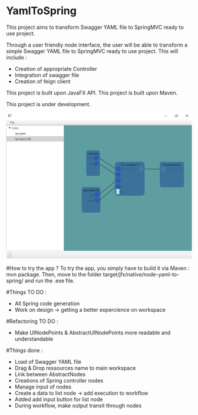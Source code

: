 # YamlToSpring


This project aims to transform Swagger YAML file to SpringMVC ready to use project.

Through a user friendly node interface, the user will be able to transform a simple Swagger YAML file to SpringMVC ready to use project.
This will include :
* Creation of appropriate Controller
* Integration of swagger file
* Creation of feign client

This project is built upon JavaFX API.
This project is built upon Maven.

This project is under development.

![alt tag](https://raw.githubusercontent.com/ldalzotto/YamlToSpring/master/example.png)

#How to try the app ?
To try the app, you simply have to build it via Maven : mvn package.
Then, move to the folder target/jfx/native/node-yaml-to-spring/ and run the .exe file.

#Things TO DO :
* All Spring code generation
* Work on design -> getting a better expercience on workspace

#Refactoring TO DO :
* Make UINodePoints & AbstractUINodePoints more readable and understandable

#Things done :
* Load of Swagger YAML file
* Drag & Drop ressources name to main workspace
* Link between AbstractNodes
* Creations of Spring controller nodes
* Manage input of nodes
* Create a data to list node -> add execution to workflow
* Added add input button for list node
* During workflow, make output transit through nodes
